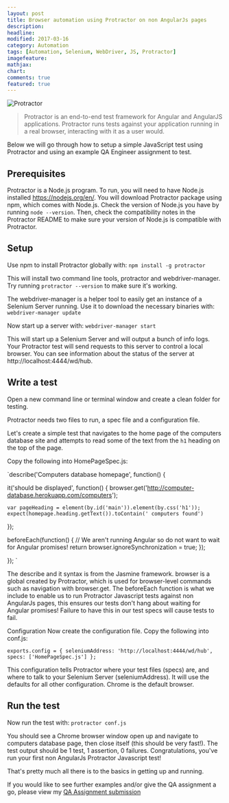 ```yaml
---
layout: post
title: Browser automation using Protractor on non AngularJs pages
description: 
headline: 
modified: 2017-03-16
category: Automation
tags: [Automation, Selenium, WebDriver, JS, Protractor]
imagefeature: 
mathjax: 
chart: 
comments: true
featured: true
---
```


![Protractor](http://www.perfomatix.com/wp-content/uploads/2016/03/workflow1-1.jpg) 

> Protractor is an end-to-end test framework for Angular and AngularJS applications. Protractor runs tests against your application running in a real browser, interacting with it as a user would.

Below we will go through how to setup a simple JavaScript test using Protractor and using an example QA Engineer assignment to test.

## Prerequisites

Protractor is a Node.js program. To run, you will need to have Node.js installed https://nodejs.org/en/. You will download Protractor package using npm, which comes with Node.js. Check the version of Node.js you have by running `node --version`. Then, check the compatibility notes in the Protractor README to make sure your version of Node.js is compatible with Protractor.


## Setup

Use npm to install Protractor globally with: `npm install -g protractor`

This will install two command line tools, protractor and webdriver-manager. Try running `protractor --version` to make sure it's working.

The webdriver-manager is a helper tool to easily get an instance of a Selenium Server running. Use it to download the necessary binaries with: `webdriver-manager update`

Now start up a server with: `webdriver-manager start`

This will start up a Selenium Server and will output a bunch of info logs. Your Protractor test will send requests to this server to control a local browser. You can see information about the status of the server at http://localhost:4444/wd/hub.


## Write a test
Open a new command line or terminal window and create a clean folder for testing.

Protractor needs two files to run, a spec file and a configuration file.

Let's create a simple test that navigates to the home page of the computers database site and attempts to read some of the text from the `h1` heading on the top of the page.

Copy the following into HomePageSpec.js:

`describe('Computers database homepage', function() {
  
  it('should be displayed', function() {
    browser.get('http://computer-database.herokuapp.com/computers');

    var pageHeading = element(by.id('main')).element(by.css('h1'));
    expect(homepage.heading.getText()).toContain(' computers found')
  });
  
  beforeEach(function() {
	// We aren't running Angular so do not want to wait for Angular promises!
		return browser.ignoreSynchronization = true;
	});
  
}); `

The describe and it syntax is from the Jasmine framework. browser is a global created by Protractor, which is used for browser-level commands such as navigation with browser.get. The beforeEach function is what we include to enable us to run Protractor Javascript tests against non AngularJs pages, this ensures our tests don't hang about waiting for Angular promises! Failure to have this in our test specs will cause tests to fail.

Configuration
Now create the configuration file. Copy the following into conf.js:

`exports.config = {
  seleniumAddress: 'http://localhost:4444/wd/hub',
  specs: ['HomePageSpec.js']
};`

This configuration tells Protractor where your test files (specs) are, and where to talk to your Selenium Server (seleniumAddress). It will use the defaults for all other configuration. Chrome is the default browser.

## Run the test
Now run the test with: `protractor conf.js`

You should see a Chrome browser window open up and navigate to computers database page, then close itself (this should be very fast!). The test output should be 1 test, 1 assertion, 0 failures. Congratulations, you've run your first non AngularJs Protractor Javascript test!

That's pretty much all there is to the basics in getting up and running.

 If you would like to see further examples and/or give the QA assignment a go, please view my [QA Assignment submission](https://github.com/vivrichards600/QATestingCaseKata) 
